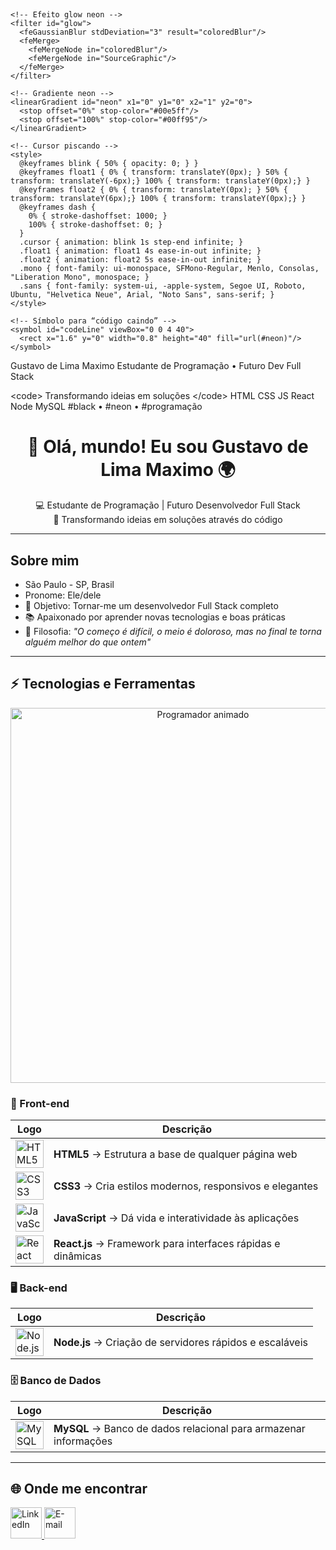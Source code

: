 <!-- Salve como: assets/banner-github.svg e use no README:
<p align="center"><img src="assets/banner-github.svg" width="100%" alt="Banner animado de programação"></p>
-->
<svg width="1200" height="360" viewBox="0 0 1200 360" xmlns="http://www.w3.org/2000/svg">
  <defs>
    <!-- Fundo gradiente escuro -->
    <linearGradient id="bg" x1="0" y1="0" x2="1" y2="1">
      <stop offset="0%" stop-color="#000000"/>
      <stop offset="100%" stop-color="#0b0b0f"/>
    </linearGradient>

    <!-- Efeito glow neon -->
    <filter id="glow">
      <feGaussianBlur stdDeviation="3" result="coloredBlur"/>
      <feMerge>
        <feMergeNode in="coloredBlur"/>
        <feMergeNode in="SourceGraphic"/>
      </feMerge>
    </filter>

    <!-- Gradiente neon -->
    <linearGradient id="neon" x1="0" y1="0" x2="1" y2="0">
      <stop offset="0%" stop-color="#00e5ff"/>
      <stop offset="100%" stop-color="#00ff95"/>
    </linearGradient>

    <!-- Cursor piscando -->
    <style>
      @keyframes blink { 50% { opacity: 0; } }
      @keyframes float1 { 0% { transform: translateY(0px); } 50% { transform: translateY(-6px);} 100% { transform: translateY(0px);} }
      @keyframes float2 { 0% { transform: translateY(0px); } 50% { transform: translateY(6px);} 100% { transform: translateY(0px);} }
      @keyframes dash {
        0% { stroke-dashoffset: 1000; }
        100% { stroke-dashoffset: 0; }
      }
      .cursor { animation: blink 1s step-end infinite; }
      .float1 { animation: float1 4s ease-in-out infinite; }
      .float2 { animation: float2 5s ease-in-out infinite; }
      .mono { font-family: ui-monospace, SFMono-Regular, Menlo, Consolas, "Liberation Mono", monospace; }
      .sans { font-family: system-ui, -apple-system, Segoe UI, Roboto, Ubuntu, "Helvetica Neue", Arial, "Noto Sans", sans-serif; }
    </style>

    <!-- Símbolo para “código caindo” -->
    <symbol id="codeLine" viewBox="0 0 4 40">
      <rect x="1.6" y="0" width="0.8" height="40" fill="url(#neon)"/>
    </symbol>
  </defs>

  <!-- Fundo -->
  <rect width="1200" height="360" fill="url(#bg)"/>

  <!-- Linhas diagonais decorativas com traço animado -->
  <g opacity="0.2">
    <path d="M-100 320 L1300 -60" stroke="url(#neon)" stroke-width="2" stroke-linecap="round"
          stroke-dasharray="8 10">
      <animate attributeName="stroke-dashoffset" from="0" to="-200" dur="8s" repeatCount="indefinite"/>
    </path>
    <path d="M-120 380 L1320 0" stroke="url(#neon)" stroke-width="2" stroke-linecap="round"
          stroke-dasharray="6 12">
      <animate attributeName="stroke-dashoffset" from="0" to="200" dur="10s" repeatCount="indefinite"/>
    </path>
  </g>

  <!-- Chuva de código suave (colunas) -->
  <g opacity="0.15" filter="url(#glow)">
    <use href="#codeLine" x="80">
      <animateTransform attributeName="transform" type="translate" from="0 -360" to="0 360" dur="6s" repeatCount="indefinite"/>
    </use>
    <use href="#codeLine" x="180">
      <animateTransform attributeName="transform" type="translate" from="0 -360" to="0 360" dur="5s" repeatCount="indefinite"/>
    </use>
    <use href="#codeLine" x="260">
      <animateTransform attributeName="transform" type="translate" from="0 -360" to="0 360" dur="7s" repeatCount="indefinite"/>
    </use>
    <use href="#codeLine" x="380">
      <animateTransform attributeName="transform" type="translate" from="0 -360" to="0 360" dur="6.5s" repeatCount="indefinite"/>
    </use>
    <use href="#codeLine" x="520">
      <animateTransform attributeName="transform" type="translate" from="0 -360" to="0 360" dur="5.5s" repeatCount="indefinite"/>
    </use>
    <use href="#codeLine" x="680">
      <animateTransform attributeName="transform" type="translate" from="0 -360" to="0 360" dur="7.2s" repeatCount="indefinite"/>
    </use>
    <use href="#codeLine" x="820">
      <animateTransform attributeName="transform" type="translate" from="0 -360" to="0 360" dur="6.2s" repeatCount="indefinite"/>
    </use>
    <use href="#codeLine" x="950">
      <animateTransform attributeName="transform" type="translate" from="0 -360" to="0 360" dur="5.8s" repeatCount="indefinite"/>
    </use>
    <use href="#codeLine" x="1080">
      <animateTransform attributeName="transform" type="translate" from="0 -360" to="0 360" dur="6.8s" repeatCount="indefinite"/>
    </use>
  </g>

  <!-- Título com neon -->
  <g filter="url(#glow)">
    <text x="600" y="130" text-anchor="middle" class="sans" font-size="40" fill="url(#neon)" letter-spacing="1.5">
      Gustavo de Lima Maximo
    </text>
    <text x="600" y="168" text-anchor="middle" class="sans" font-size="20" fill="#cfcfcf">
      Estudante de Programação • Futuro Dev Full Stack
    </text>
  </g>

  <!-- Linha animada sob o título -->
  <line x1="360" y1="185" x2="840" y2="185" stroke="url(#neon)" stroke-width="2" stroke-linecap="round"
        stroke-dasharray="1000" stroke-dashoffset="1000" filter="url(#glow)">
    <animate attributeName="stroke-dashoffset" from="1000" to="0" dur="2.8s" fill="freeze"/>
  </line>

  <!-- Texto “codando” com cursor -->
  <g class="mono" transform="translate(0,10)">
    <text x="600" y="225" text-anchor="middle" font-size="18" fill="#e6e6e6">&lt;code&gt; Transformando ideias em soluções &lt;/code&gt;</text>
    <rect x="874" y="208" width="12" height="22" fill="#ffffff" class="cursor"/>
  </g>

  <!-- Ícones minimalistas das stacks (círculos com orbit) -->
  <!-- Órbita 1 -->
  <g transform="translate(600,250)">
    <circle r="78" fill="none" stroke="#1f1f24" stroke-width="1"/>
    <g filter="url(#glow)">
      <g>
        <circle cx="78" cy="0" r="16" fill="url(#neon)"/>
        <text x="78" y="5" text-anchor="middle" font-size="10" class="mono" fill="#0b0b0b">HTML</text>
        <animateTransform attributeName="transform" type="rotate" from="0" to="360" dur="12s" repeatCount="indefinite"/>
      </g>
      <g>
        <circle cx="-78" cy="0" r="16" fill="url(#neon)"/>
        <text x="-78" y="5" text-anchor="middle" font-size="10" class="mono" fill="#0b0b0b">CSS</text>
        <animateTransform attributeName="transform" type="rotate" from="180" to="540" dur="12s" repeatCount="indefinite"/>
      </g>
    </g>
  </g>

  <!-- Órbita 2 -->
  <g transform="translate(600,250)">
    <circle r="118" fill="none" stroke="#1f1f24" stroke-width="1"/>
    <g filter="url(#glow)">
      <g>
        <circle cx="118" cy="0" r="16" fill="url(#neon)"/>
        <text x="118" y="5" text-anchor="middle" font-size="10" class="mono" fill="#0b0b0b">JS</text>
        <animateTransform attributeName="transform" type="rotate" from="0" to="-360" dur="16s" repeatCount="indefinite"/>
      </g>
      <g>
        <circle cx="-118" cy="0" r="16" fill="url(#neon)"/>
        <text x="-118" y="5" text-anchor="middle" font-size="10" class="mono" fill="#0b0b0b">React</text>
        <animateTransform attributeName="transform" type="rotate" from="180" to="-180" dur="16s" repeatCount="indefinite"/>
      </g>
    </g>
  </g>

  <!-- Órbita 3 -->
  <g transform="translate(600,250)">
    <circle r="154" fill="none" stroke="#1f1f24" stroke-width="1"/>
    <g filter="url(#glow)">
      <g>
        <circle cx="154" cy="0" r="16" fill="url(#neon)"/>
        <text x="154" y="5" text-anchor="middle" font-size="10" class="mono" fill="#0b0b0b">Node</text>
        <animateTransform attributeName="transform" type="rotate" from="0" to="360" dur="20s" repeatCount="indefinite"/>
      </g>
      <g>
        <circle cx="-154" cy="0" r="16" fill="url(#neon)"/>
        <text x="-154" y="5" text-anchor="middle" font-size="10" class="mono" fill="#0b0b0b">MySQL</text>
        <animateTransform attributeName="transform" type="rotate" from="180" to="540" dur="20s" repeatCount="indefinite"/>
      </g>
    </g>
  </g>

  <!-- Rodapé discreto -->
  <text x="600" y="335" text-anchor="middle" class="mono" font-size="12" fill="#888">
    #black • #neon • #programação
  </text>
</svg>

<h1 align="center">👋 Olá, mundo! Eu sou <strong>Gustavo de Lima Maximo</strong> 🌍</h1>

<p align="center">
  💻 Estudante de Programação | Futuro Desenvolvedor Full Stack <br>
  🚀 Transformando ideias em soluções através do código
</p>

---

##  Sobre mim
-  São Paulo - SP, Brasil  
-  Pronome: Ele/dele  
- 🎯 Objetivo: Tornar-me um desenvolvedor Full Stack completo  
- 📚 Apaixonado por aprender novas tecnologias e boas práticas  
- 🌱 Filosofia: *"O começo é difícil, o meio é doloroso, mas no final te torna alguém melhor do que ontem"*  

---

## ⚡ Tecnologias e Ferramentas

<p align="center">
  <img src="https://raw.githubusercontent.com/gustavolmx/gustavolmx/main/assets/dev-coding.gif" width="600" alt="Programador animado">
</p>

### 🎨 Front-end  
<div align="center">

| Logo | Descrição |
|------|-----------|
| <img src="https://skillicons.dev/icons?i=html" width="45" alt="HTML5"> | **HTML5** → Estrutura a base de qualquer página web |
| <img src="https://skillicons.dev/icons?i=css" width="45" alt="CSS3"> | **CSS3** → Cria estilos modernos, responsivos e elegantes |
| <img src="https://skillicons.dev/icons?i=js" width="45" alt="JavaScript"> | **JavaScript** → Dá vida e interatividade às aplicações |
| <img src="https://skillicons.dev/icons?i=react" width="45" alt="React"> | **React.js** → Framework para interfaces rápidas e dinâmicas |

</div>

### 🖥️ Back-end  
<div align="center">

| Logo | Descrição |
|------|-----------|
| <img src="https://skillicons.dev/icons?i=nodejs" width="45" alt="Node.js"> | **Node.js** → Criação de servidores rápidos e escaláveis |

</div>

### 🗄️ Banco de Dados  
<div align="center">

| Logo | Descrição |
|------|-----------|
| <img src="https://skillicons.dev/icons?i=mysql" width="45" alt="MySQL"> | **MySQL** → Banco de dados relacional para armazenar informações |

</div>

---

## 🌐 Onde me encontrar
<p align="left">
  <a href="https://www.linkedin.com/in/gustavo-de-lima-máximo-19635 2317" target="_blank">
    <img src="https://skillicons.dev/icons?i=linkedin" width="50" alt="LinkedIn">
  </a>
  <a href="mailto:maximogustavo47@gmail.com">
    <img src="https://skillicons.dev/icons?i=gmail" width="50" alt="E-mail">
  </a>
</p